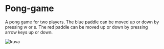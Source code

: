 # Pong-game

A pong game for two players. 
The blue paddle can be moved up or down by pressing w or s. The red paddle can be moved up or down by pressing arrow keys up or down.

![kuva](https://github.com/TLakkap/Pong-game/assets/142138649/11f6e147-0bce-4404-8921-bb6f1ab72d80)
